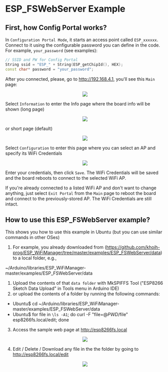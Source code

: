 # ESP_FSWebServer Example

## First, how Config Portal works?
In `Configuration Portal Mode`, it starts an access point called `ESP_xxxxxx`. Connect to it using the configurable password you can define in the code. For example, `your_password` (see examples):

```cpp
// SSID and PW for Config Portal
String ssid = "ESP_" + String(ESP_getChipId(), HEX);
const char* password = "your_password";
```
After you connected, please, go to http://192.168.4.1, you'll see this `Main` page:

<p align="center">
    <img src="https://github.com/khoih-prog/ESP_WiFiManager/blob/master/Images/Main.png">
</p>

Select `Information` to enter the Info page where the board info will be shown (long page)

<p align="center">
    <img src="https://github.com/khoih-prog/ESP_WiFiManager/blob/master/Images/Info.png">
</p>

or short page (default)

<p align="center">
    <img src="https://github.com/khoih-prog/ESP_WiFiManager/blob/master/Images/Info_Short.png">
</p>

Select `Configuration` to enter this page where you can select an AP and specify its WiFi Credentials

<p align="center">
    <img src="https://github.com/khoih-prog/ESP_WiFiManager/blob/master/Images/Configuration.png">
</p>

Enter your credentials, then click `Save`. The WiFi Credentials will be saved and the board reboots to connect to the selected WiFi AP.

If you're already connected to a listed WiFi AP and don't want to change anything, just select `Exit Portal` from the `Main` page to reboot the board and connect to the previously-stored AP. The WiFi Credentials are still intact.


## How to use this ESP_FSWebServer example?

This shows you how to use this example in Ubuntu (but you can use similar commands in other OSes)

1. For example, you already downloaded from (https://github.com/khoih-prog/ESP_WiFiManager/tree/master/examples/ESP_FSWebServer/data) to a local folder, e.g., 

~/Arduino/libraries/ESP_WiFiManager-master/examples/ESP_FSWebServer/data

1. Upload the contents of that `data folder`  with MkSPIFFS Tool ("ESP8266 Sketch Data Upload" in Tools menu in Arduino IDE)
2. or upload the contents of a folder by running the following commands: 
 - Ubuntu$ cd ~/Arduino/libraries/ESP_WiFiManager-master/examples/ESP_FSWebServer/data
 - Ubuntu$ for file in `\ls -A1`; do curl -F "file=@$PWD/$file" esp8266fs.local/edit; done
3. Access the sample web page at http://esp8266fs.local

<p align="center">
    <img src="https://github.com/khoih-prog/ESP_WiFiManager/blob/master/examples/ESP_FSWebServer/pics/esp8266fs.local.png">
</p>

4. Edit / Delete / Download any file in the the folder by going to http://esp8266fs.local/edit

<p align="center">
    <img src="https://github.com/khoih-prog/ESP_WiFiManager/blob/master/examples/ESP_FSWebServer/pics/esp8266fs.local_edit.png">
</p>


